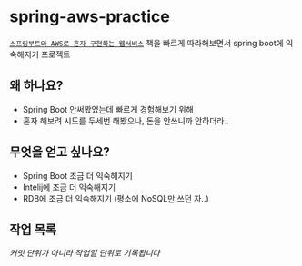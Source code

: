 # spring-aws-practice
[`스프링부트와 AWS로 혼자 구현하는 웹서비스`](http://m.yes24.com/Goods/Detail/83849117)
책을 빠르게 따라해보면서 spring boot에 익숙해지기 프로젝트

## 왜 하나요?

- Spring Boot 안써봤었는데 빠르게 경험해보기 위해
- 혼자 해보려 시도를 두세번 해봤으나, 돈을 안쓰니까 안하더라..

## 무엇을 얻고 싶나요?

- Spring Boot 조금 더 익숙해지기
- Intelij에 조금 더 익숙해지기
- RDB에 조금 더 익숙해지기 (평소에 NoSQL만 쓰던 자..)

## 작업 목록

*커밋 단위가 아니라 작업일 단위로 기록됩니다*
